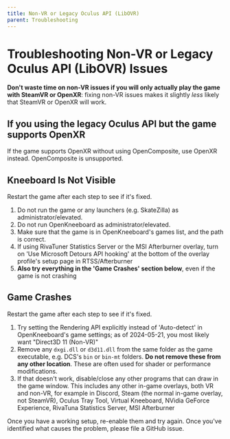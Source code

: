 ```yaml
---
title: Non-VR or Legacy Oculus API (LibOVR)
parent: Troubleshooting
---
```


# Troubleshooting Non-VR or Legacy Oculus API (LibOVR) Issues

**Don't waste time on non-VR issues if you will only actually play the game with SteamVR or OpenXR**: fixing non-VR issues makes it slightly
*less* likely that SteamVR or OpenXR will work.

## If you using the legacy Oculus API but the game supports OpenXR

If the game supports OpenXR without using OpenComposite, use OpenXR instead. OpenComposite is unsupported.

## Kneeboard Is Not Visible

Restart the game after each step to see if it's fixed.

1. Do not run the game or any launchers (e.g. SkateZilla) as administrator/elevated.
2. Do not run OpenKneeboard as administrator/elevated.
3. Make sure that the game is in OpenKneeboard's games list, and the path is correct.
4. If using RivaTuner Statistics Server or the MSI Afterburner overlay, turn on 'Use Microsoft Detours API hooking' at the bottom of the overlay profile's setup page in RTSS/Afterburner
5. **Also try everything in the 'Game Crashes' section below**, even if the game is not crashing

## Game Crashes

Restart the game after each step to see if it's fixed.

1. Try setting the Rendering API explicitly instead of 'Auto-detect' in OpenKneeboard's game settings; as of 2024-05-21, you most likely want "Direct3D 11 (Non-VR)"
2. Remove any `dxgi.dll` or `d3d11.dll` from the same folder as the game executable, e.g. DCS's `bin` or `bin-mt` folders. **Do not remove these from any other location**. These are often used for shader or performance modifications.
3. If that doesn't work, disable/close any other programs that can draw in the game window. This includes any other in-game overlays, both VR and non-VR, for example in Discord, Steam (the normal in-game overlay, not SteamVR), Oculus Tray Tool, Virtual Kneeboard, NVidia GeForce Experience, RivaTuna Statistics Server, MSI Afterburner

Once you have a working setup, re-enable them and try again. Once you've identified what causes the problem, please file a GitHub issue.
